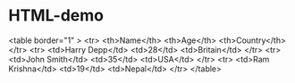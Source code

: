 # HTML-demo
&lt;table border="1" >   &lt;tr>     &lt;th>Name&lt;/th>     &lt;th>Age&lt;/th>       &lt;th>Country&lt;/th>   &lt;/tr>   &lt;tr>     &lt;td>Harry Depp&lt;/td>     &lt;td>28&lt;/td>     &lt;td>Britain&lt;/td>   &lt;/tr>   &lt;tr>     &lt;td>John Smith&lt;/td>     &lt;td>35&lt;/td>     &lt;td>USA&lt;/td>   &lt;/tr>   &lt;tr>     &lt;td>Ram Krishna&lt;/td>     &lt;td>19&lt;/td>     &lt;td>Nepal&lt;/td>   &lt;/tr> &lt;/table>
